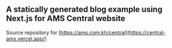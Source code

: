 ## A statically generated blog example using Next.js for AMS Central website
Source repository for [https://ams.com.kh/central](https://central-ams.vercel.app/)
